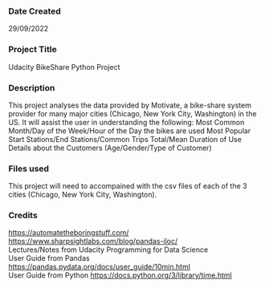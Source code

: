 ### Date Created
29/09/2022

### Project Title
Udacity BikeShare Python Project

### Description
This project analyses the data provided by Motivate, a bike-share system provider for many major cities (Chicago, New York City, Washington) in the US. It will assist the user in understanding the following:
Most Common Month/Day of the Week/Hour of the Day the bikes are used
Most Popular Start Stations/End Stations/Common Trips
Total/Mean Duration of Use
Details about the Customers (Age/Gender/Type of Customer)

### Files used
This project will need to accompained with the csv files of each of the 3 cities (Chicago, New York City, Washington).

### Credits
https://automatetheboringstuff.com/  
https://www.sharpsightlabs.com/blog/pandas-iloc/  
Lectures/Notes from Udacity Programming for Data Science  
User Guide from Pandas https://pandas.pydata.org/docs/user_guide/10min.html  
User Guide from Python https://docs.python.org/3/library/time.html  


